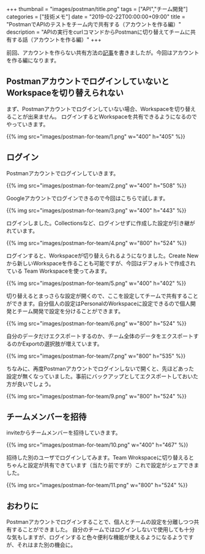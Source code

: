 +++
thumbnail = "images/postman/title.png"
tags = ["API","チーム開発"]
categories = ["技術メモ"]
date = "2019-02-22T00:00:00+09:00"
title = "PostmanでAPIのテストをチーム内で共有する（アカウントを作る編）"
description = "APIの実行をcurlコマンドからPostmanに切り替えてチームに共有する話（アカウントを作る編）"
+++

前回、アカウントを作らない共有方法の[記事](https://gyoza.beer/post/2019-02-11-postman-for-team/)を書きましたが。今回はアカウントを作る編になります。

## PostmanアカウントでログインしていないとWorkspaceを切り替えられない

まず、Postmanアカウントでログインしていない場合、Workspaceを切り替えることが出来ません。
ログインするとWorkspaceを共有できるようになるのでやっていきます。

{{% img src="images/postman-for-team/1.png" w="400" h="405" %}}

## ログイン

Postmanアカウントでログインしていきます。

{{% img src="images/postman-for-team/2.png" w="400" h="508" %}}

Googleアカウントでログインできるので今回はこちらで試します。

{{% img src="images/postman-for-team/3.png" w="400" h="443" %}}

ログインしました。Collectionsなど、ログインせずに作成した設定が引き継がれています。

{{% img src="images/postman-for-team/4.png" w="800" h="524" %}}

ログインすると、Workspaceが切り替えられるようになりました。Create Newから新しいWorkspaceを作ることも可能ですが、今回はデフォルトで作成されている Team Workspaceを使ってみます。

{{% img src="images/postman-for-team/5.png" w="400" h="402" %}}

切り替えるとまっさらな設定が開くので、ここを設定してチームで共有することができます。自分個人の設定はPersonalのWorkspaceに設定できるので個人開発とチーム開発で設定を分けることができます。

{{% img src="images/postman-for-team/6.png" w="800" h="524" %}}

自分のデータだけエクスポートするのか、チーム全体のデータをエクスポートするのかExportの選択肢が増えています。

{{% img src="images/postman-for-team/7.png" w="800" h="535" %}}

ちなみに、再度Postmanアカウントでログインしないで開くと、先ほどあった設定が無くなっていました。事前にバックアップとしてエクスポートしておいた方が良いでしょう。

{{% img src="images/postman-for-team/9.png" w="800" h="524" %}}

## チームメンバーを招待

inviteからチームメンバーを招待していきます。

{{% img src="images/postman-for-team/10.png" w="400" h="467" %}}

招待した別のユーザでログインしてみます。Team Wrokspaceに切り替えるとちゃんと設定が共有できています（当たり前ですが）これで設定がシェアできました。

{{% img src="images/postman-for-team/11.png" w="800" h="524" %}}

## おわりに

Postmanアカウントでログインすることで、個人とチームの設定を分離しつつ共有することができました。
自分のチームではログインしないで使用しても十分な気もしますが、ログインすると色々便利な機能が使えるようになるようですが、それはまた別の機会に。

